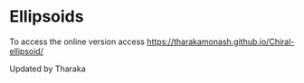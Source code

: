 # Ellipsoids
To access the online version access https://tharakamonash.github.io/Chiral-ellipsoid/

Updated by Tharaka